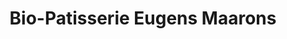 ---
title: "Bio-Patisserie Eugens Maarons"
url: /konstanz/bio-patisserie-eugens-maarons/
shop: Bäckerei
---